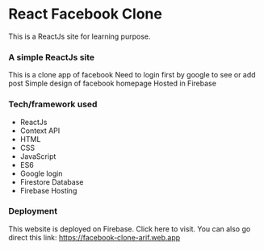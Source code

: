 # React Facebook Clone

This is a ReactJs site for learning purpose.

### A simple ReactJs site
This is a clone app of facebook
Need to login first by google to see or add post
Simple design of facebook homepage
Hosted in Firebase


### Tech/framework used
- ReactJs
- Context API
- HTML
- CSS
- JavaScript
- ES6
- Google login
- Firestore Database
- Firebase Hosting

### Deployment
This website is deployed on Firebase. Click here to visit.
You can also go direct this link: https://facebook-clone-arif.web.app


















